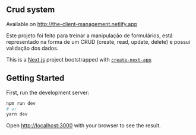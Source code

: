## Crud system

Available on http://the-client-management.netlify.app

Este projeto foi feito para treinar a manipulação de formulários, está representado na forma de um CRUD (create, read, update, delete) e possui validação dos dados.

This is a [Next.js](https://nextjs.org/) project bootstrapped with [`create-next-app`](https://github.com/vercel/next.js/tree/canary/packages/create-next-app).

## Getting Started

First, run the development server:

```bash
npm run dev
# or
yarn dev
```

Open [http://localhost:3000](http://localhost:3000) with your browser to see the result.
